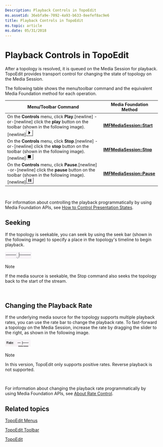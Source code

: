 ```yaml
---
Description: Playback Controls in TopoEdit
ms.assetid: 36ebfa9e-7092-4a93-b633-8eefef8ac9e6
title: Playback Controls in TopoEdit
ms.topic: article
ms.date: 05/31/2018
---
```


# Playback Controls in TopoEdit

After a topology is resolved, it is queued on the Media Session for playback. TopoEdit provides transport control for changing the state of topology on the Media Session.

The following table shows the menu/toolbar command and the equivalent Media Foundation method for each operation.



| Menu/Toolbar Command                                                                                                                                                                                                                          | Media Foundation Method                                 |
|-----------------------------------------------------------------------------------------------------------------------------------------------------------------------------------------------------------------------------------------------|---------------------------------------------------------|
| On the **Controls** menu, click **Play**.\[newline\] -or-\[newline\] click the **play** button on the toolbar (shown in the following image).\[newline\]![screen shot of the play button](images/536e8908-ef44-4d25-98f1-c06b5ef37591.jpg)    | [**IMFMediaSession::Start**](/windows/desktop/api/mfidl/nf-mfidl-imfmediasession-start) |
| On the **Controls** menu, click **Stop**.\[newline\] -or-\[newline\] click the **stop** button on the toolbar (shown in the following image).\[newline\]![screen shot of the stop button](images/f74657f8-12b3-414a-a1f1-39b7ae2b20f1.jpg)    | [**IMFMediaSession::Stop**](/windows/desktop/api/mfidl/nf-mfidl-imfmediasession-stop)   |
| On the **Controls** menu, click **Pause**.\[newline\] -or-\[newline\] click the **pause** button on the toolbar (shown in the following image).\[newline\]![screen shot of the pause button](images/156351f1-7215-4062-b4a1-0a0aaa79d205.jpg) | [**IMFMediaSession::Pause**](/windows/desktop/api/mfidl/nf-mfidl-imfmediasession-pause) |



 

For information about controlling the playback programmatically by using Media Foundation APIs, see [How to Control Presentation States](how-to-control-presentation-states.md).

## Seeking

If the topology is seekable, you can seek by using the seek bar (shown in the following image) to specify a place in the topology's timeline to begin playback.

![screen shot of the seek bar](images/95a4e3ef-8489-4e26-9f02-436f81d8a96e.jpg)

> [!Note]  
> If the media source is seekable, the Stop command also seeks the topology back to the start of the stream.

 

## Changing the Playback Rate

If the underlying media source for the topology supports multiple playback rates, you can use the rate bar to change the playback rate. To fast-forward a topology on the Media Session, increase the rate by dragging the slider to the right, as shown in the following image.

![screen shot of the rate bar](images/6e094ecf-c87f-4f27-bca7-a53cc790f5c2.jpg)

> [!Note]  
> In this version, TopoEdit only supports positive rates. Reverse playback is not supported.

 

For information about changing the playback rate programmatically by using Media Foundation APIs, see [About Rate Control](about-rate-control.md).

## Related topics

<dl> <dt>

[TopoEdit Menus](topoedit-menus.md)
</dt> <dt>

[TopoEdit Toolbar](topoedit-toolbar.md)
</dt> <dt>

[TopoEdit](topoedit.md)
</dt> </dl>

 

 



